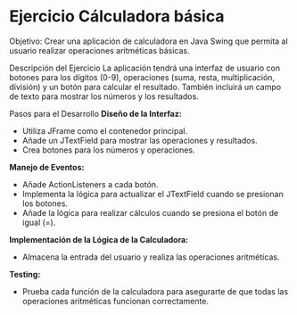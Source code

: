 # Ejercicio Cálculadora básica

Objetivo: Crear una aplicación de calculadora en Java Swing que permita al usuario realizar operaciones aritméticas básicas.

Descripción del Ejercicio
La aplicación tendrá una interfaz de usuario con botones para los dígitos (0-9), operaciones (suma, resta, multiplicación, división) y un botón para calcular el resultado. También incluirá un campo de texto para mostrar los números y los resultados.

Pasos para el Desarrollo
**Diseño de la Interfaz:**

- Utiliza JFrame como el contenedor principal.
- Añade un JTextField para mostrar las operaciones y resultados.
- Crea botones para los números y operaciones.

**Manejo de Eventos:**

- Añade ActionListeners a cada botón.
- Implementa la lógica para actualizar el JTextField cuando se presionan los botones.
- Añade la lógica para realizar cálculos cuando se presiona el botón de igual (=).

**Implementación de la Lógica de la Calculadora:**

- Almacena la entrada del usuario y realiza las operaciones aritméticas.

**Testing:**

- Prueba cada función de la calculadora para asegurarte de que todas las operaciones aritméticas funcionan correctamente.
